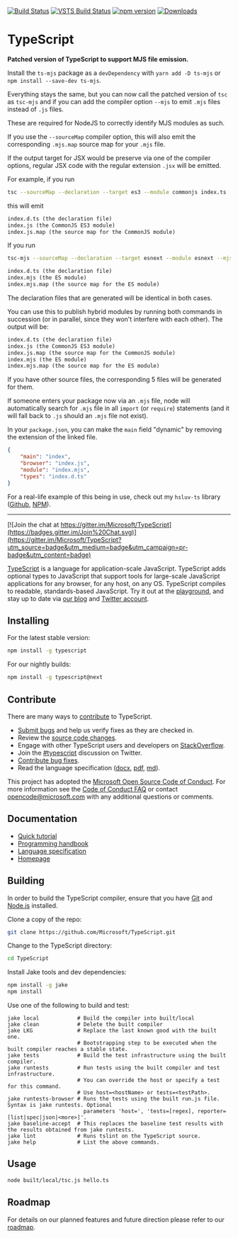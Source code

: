[![Build Status](https://travis-ci.org/Microsoft/TypeScript.svg?branch=master)](https://travis-ci.org/Microsoft/TypeScript)
[![VSTS Build Status](https://typescript.visualstudio.com/_apis/public/build/definitions/cf7ac146-d525-443c-b23c-0d58337efebc/4/badge)](https://typescript.visualstudio.com/TypeScript/_build/latest?definitionId=4&view=logs) 
[![npm version](https://badge.fury.io/js/typescript.svg)](https://www.npmjs.com/package/typescript)
[![Downloads](https://img.shields.io/npm/dm/typescript.svg)](https://www.npmjs.com/package/typescript)

# TypeScript

**Patched version of TypeScript to support MJS file emission.**

Install the `ts-mjs` package as a `devDependency` with `yarn add -D ts-mjs` or `npm install --save-dev ts-mjs`.

Everything stays the same, but you can now call the patched version of `tsc` as `tsc-mjs` and if you can add the compiler option `--mjs` to emit `.mjs` files instead of `.js` files.

These are required for NodeJS to correctly identify MJS modules as such.

If you use the `--sourceMap` compiler option, this will also emit the corresponding `.mjs.map` source map for your `.mjs` file.

If the output target for JSX would be preserve via one of the compiler options, regular JSX code with the regular extension `.jsx` will be emitted.

For example, if you run

```sh
tsc --sourceMap --declaration --target es3 --module commonjs index.ts
```

this will emit

```txt
index.d.ts (the declaration file)
index.js (the CommonJS ES3 module)
index.js.map (the source map for the CommonJS module)
```

If you run

```sh
tsc-mjs --sourceMap --declaration --target esnext --module esnext --mjs index.ts
```

```txt
index.d.ts (the declaration file)
index.mjs (the ES module)
index.mjs.map (the source map for the ES module)
```

The declaration files that are generated will be identical in both cases.

You can use this to publish hybrid modules by running both commands in succession (or in parallel, since they won't interfere with each other). The output will be:

```txt
index.d.ts (the declaration file)
index.js (the CommonJS ES3 module)
index.js.map (the source map for the CommonJS module)
index.mjs (the ES module)
index.mjs.map (the source map for the ES module)
```

If you have other source files, the corresponding 5 files will be generated for them.

If someone enters your package now via an `.mjs` file, node will automatically search for `.mjs` file in all `import` (or `require`) statements (and it will fall back to `.js` should an `.mjs` file not exist).

In your `package.json`, you can make the `main` field "dynamic" by removing the extension of the linked file.

```json
{
    "main": "index",
    "browser": "index.js",
    "module": "index.mjs",
    "types": "index.d.ts"
}
```

For a real-life example of this being in use, check out my `hsluv-ts` library ([Github](https://github.com/gfmio/hsluv-ts), [NPM](https://www.npmjs.com/package/hsluv-ts)).

---

[![Join the chat at https://gitter.im/Microsoft/TypeScript](https://badges.gitter.im/Join%20Chat.svg)](https://gitter.im/Microsoft/TypeScript?utm_source=badge&utm_medium=badge&utm_campaign=pr-badge&utm_content=badge)

[TypeScript](https://www.typescriptlang.org/) is a language for application-scale JavaScript. TypeScript adds optional types to JavaScript that support tools for large-scale JavaScript applications for any browser, for any host, on any OS. TypeScript compiles to readable, standards-based JavaScript. Try it out at the [playground](https://www.typescriptlang.org/play/), and stay up to date via [our blog](https://blogs.msdn.microsoft.com/typescript) and [Twitter account](https://twitter.com/typescriptlang).

## Installing

For the latest stable version:

```bash
npm install -g typescript
```

For our nightly builds:

```bash
npm install -g typescript@next
```

## Contribute

There are many ways to [contribute](https://github.com/Microsoft/TypeScript/blob/master/CONTRIBUTING.md) to TypeScript.
* [Submit bugs](https://github.com/Microsoft/TypeScript/issues) and help us verify fixes as they are checked in.
* Review the [source code changes](https://github.com/Microsoft/TypeScript/pulls).
* Engage with other TypeScript users and developers on [StackOverflow](https://stackoverflow.com/questions/tagged/typescript). 
* Join the [#typescript](https://twitter.com/#!/search/realtime/%23typescript) discussion on Twitter.
* [Contribute bug fixes](https://github.com/Microsoft/TypeScript/blob/master/CONTRIBUTING.md).
* Read the language specification ([docx](https://github.com/Microsoft/TypeScript/blob/master/doc/TypeScript%20Language%20Specification.docx?raw=true),
 [pdf](https://github.com/Microsoft/TypeScript/blob/master/doc/TypeScript%20Language%20Specification.pdf?raw=true), [md](https://github.com/Microsoft/TypeScript/blob/master/doc/spec.md)).

This project has adopted the [Microsoft Open Source Code of Conduct](https://opensource.microsoft.com/codeofconduct/). For more information see 
the [Code of Conduct FAQ](https://opensource.microsoft.com/codeofconduct/faq/) or contact [opencode@microsoft.com](mailto:opencode@microsoft.com) 
with any additional questions or comments.

## Documentation

*  [Quick tutorial](https://www.typescriptlang.org/docs/tutorial.html)
*  [Programming handbook](https://www.typescriptlang.org/docs/handbook/basic-types.html)
*  [Language specification](https://github.com/Microsoft/TypeScript/blob/master/doc/spec.md)
*  [Homepage](https://www.typescriptlang.org/)

## Building

In order to build the TypeScript compiler, ensure that you have [Git](https://git-scm.com/downloads) and [Node.js](https://nodejs.org/) installed.

Clone a copy of the repo:

```bash
git clone https://github.com/Microsoft/TypeScript.git
```

Change to the TypeScript directory:

```bash
cd TypeScript
```

Install Jake tools and dev dependencies:

```bash
npm install -g jake
npm install
```

Use one of the following to build and test:

```
jake local            # Build the compiler into built/local 
jake clean            # Delete the built compiler 
jake LKG              # Replace the last known good with the built one.
                      # Bootstrapping step to be executed when the built compiler reaches a stable state.
jake tests            # Build the test infrastructure using the built compiler. 
jake runtests         # Run tests using the built compiler and test infrastructure. 
                      # You can override the host or specify a test for this command. 
                      # Use host=<hostName> or tests=<testPath>. 
jake runtests-browser # Runs the tests using the built run.js file. Syntax is jake runtests. Optional
                        parameters 'host=', 'tests=[regex], reporter=[list|spec|json|<more>]'.
jake baseline-accept  # This replaces the baseline test results with the results obtained from jake runtests.
jake lint             # Runs tslint on the TypeScript source.
jake help             # List the above commands. 
```


## Usage

```bash
node built/local/tsc.js hello.ts
```


## Roadmap

For details on our planned features and future direction please refer to our [roadmap](https://github.com/Microsoft/TypeScript/wiki/Roadmap).
